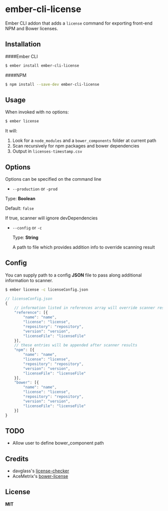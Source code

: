 # ember-cli-license

Ember CLI addon that adds a `license` command for exporting front-end NPM and Bower licenses.

## Installation
####Ember CLI
```sh
$ ember install ember-cli-license
```
####NPM
```sh
$ npm install --save-dev ember-cli-license
```

## Usage
When invoked with no options:

```sh
$ ember license
```

It will:

  1. Look for a `node_modules`  and a `bower_components` folder at current path
  2. Scan recursively for npm packages and bower dependencies
  3. Output in `licenses-timestamp.csv`

## Options

Options can be specified on the command line

 - `--production` or `-prod`
 
  Type:  **Boolean**

  Default: `false`

If true, scanner will ignore devDependencies
  
- `--config` or `-c`

  Type: **String**

  A path to file which provides addition info to override scanning result

## Config
You can supply path to a config **JSON** file to pass along additional information to scanner.

```sh
$ ember license -c licenseConfig.json
```

```javascript
// licenseConfig.json
{
    // information listed in references array will override scanner results
    "reference": [{
        "name": "name",
        "license": "license",
        "repository": "repository",
        "version": "version",
        "licenseFile": "licenseFile"
    }],
    // these entries will be appended after scanner results
    "npm": [{
        "name": "name",
        "license": "license",
        "repository": "repository",
        "version": "version",
        "licenseFile": "licenseFile"
    }],
    "bower": [{
        "name": "name",
        "license": "license",
        "repository": "repository",
        "version": "version",
        "licenseFile": "licenseFile"
    }]
}
```

## TODO
* Allow user to define bower_component path

## Credits
* davglass's [license-checker](https://github.com/davglass/license-checker)
* AceMetrix's [bower-license](https://github.com/AceMetrix/bower-license)

## License
**MIT**